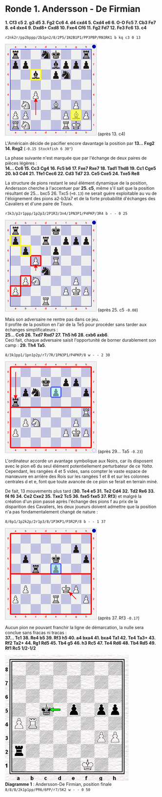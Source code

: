 # Ronde 1. Andersson - De Firmian

**1. Cf3 c5 2. g3 d5 3. Fg2 Cc6 4. d4 cxd4 5. Cxd4 e6 6. O-O Fc5 7. Cb3 Fe7 8. e4 dxe4 9. Dxd8+ Cxd8 10. Fxe4 Cf6 11. Fg2 Fd7 12. Fe3 Fc6 13. c4**

`r2nk2r/pp2bppp/2b1pn2/8/2P5/1N2B1P1/PP3PBP/RN3RK1 b kq c3 0 13`

![](Andersson_De_Firmian_1.png) (après 13. c4)

L'Américain décide de pacifier encore davantage la position par **13... Fxg2 14. Rxg2** (`-0.15 Stockfish 6 30"`)

La phase suivante n'est marquée que par l'échange de deux paires de pièces légères :  
**14... Cc6 15. Cc3 Cg4 16. Fc5 b6 17. Fxe7 Rxe7 18. Tad1 Thd8 19. Cc1 Cge5 20. b3 Cd4 21. Tfe1 Cec6 22. Cd3 Td7 23. Ce5 Cxe5 24. Txe5 Re8**

La structure de pions restant le seul élément dynamique de la position, Andersson cherche à l'accentuer par **25. c5**, même s'il sait que la position résultant de 25... bxc5 26. Txc5 (`+0.13`) ne serait guère exploitable au vu de l'éloignement des pions a2-b3/a7 et de la forte probabilité d'échanges des Cavaliers et d'une paire de Tours.

`r3k3/p2r1ppp/1p2p3/2P1R3/3n4/1PN3P1/P4PKP/3R4 b - - 0 25`

![](Andersson_De_Firmian_2.png) (après 25. c5 `-0.08`)

Mais son adversaire ne rentre pas dans ce jeu.  
Il profite de la position en l'air de la Te5 pour procéder sans tarder aux échanges simplificateurs :  
**25... Cc6 26. Txd7 Rxd7 27. Th5 h6 28. cxb6 axb6**.  
Ceci fait, chaque adversaire saisit l'opportunité de borner durablement son camp : **29. Th4 Ta5**.

`8/3k1pp1/1pn1p2p/r7/7R/1PN3P1/P4PKP/8 w - - 2 30`

![](Andersson_De_Firmian_3.png?attredirects=0) (après 29... Ta5 `-0.23`)

L'ordinateur accorde un avantage symbolique aux Noirs, car ils disposent avec le pion e6 du seul élément potentiellement perturbateur de ce *Yalta*. Cependant, les rangées 4 et 5 vides, sans compter le vaste espace de manœuvre en arrière des Rois sur les rangées 1 et 8 et sur les colonnes centrales d et e, font que toute avancée de ce pion se ferait en terrain miné.

De fait, 13 mouvements plus tard (**30. Te4 e5 31. Te2 Cd4 32. Td2 Re6 33. f4 f6 34. Ce2 Cxe2 35. Txe2 Tc5 36. fxe5 fxe5 37. Rf3**) et malgré la création d'un pion passé après l'échange des pions f au prix de la disparition des Cavaliers, les deux joueurs doivent admettre que la position n'a pas fondamentalement changé de nature :

`8/6p1/1p2k2p/2r1p3/8/1P3KP1/P3R2P/8 b - - 1 37`

![](Andersson_De_Firmian_4.png) (après 37. Rf3 `-0.17`)

Aucun pion ne pouvant franchir la ligne de démarcation, la nulle sera conclue sans fracas ni tracas :  
**37... Tc1 38. Re4 b5 39. Rf3 h5 40. a4 bxa4 41. bxa4 Ta1 42. Te4 Ta3+ 43. Rf2 Ta2+ 44. Rg1 Rd5 45. Tb4 g5 46. h3 Rc5 47. Te4 Rd6 48. Tb4 Rd5 49. Rf1 Rc5 1/2-1/2**

![Image](R01_Diag_01.png)  
**Diagramme 1** : Andersson-De Firmian, position finale  
`8/8/8/2k1p1pp/PR6/6PP/r7/5K2 w - - 0 50`
